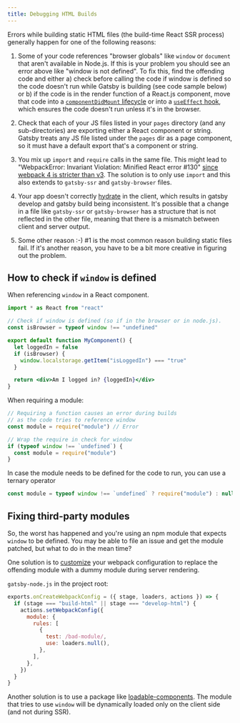 ```yaml
---
title: Debugging HTML Builds
---
```


Errors while building static HTML files (the build-time React SSR process) generally happen for one of the following reasons:

1. Some of your code references "browser globals" like `window` or `document`
   that aren't available in Node.js. If this is your problem you should see an
   error above like "window is not defined". To fix this, find the offending
   code and either a) check before calling the code if window is defined so the
   code doesn't run while Gatsby is building (see code sample below) or b) if
   the code is in the render function of a React.js component, move that code
   into a [`componentDidMount`
   lifecycle](https://reactjs.org/docs/react-component.html#componentdidmount)
   or into a [`useEffect`
   hook](https://reactjs.org/docs/hooks-reference.html#useeffect), which
   ensures the code doesn't run unless it's in the browser.

2. Check that each of your JS files listed in your `pages` directory (and any
   sub-directories) are exporting either a React component or string. Gatsby
   treats any JS file listed under the `pages` dir as a page component, so it must
   have a default export that's a component or string.

3. You mix up `import` and `require` calls in the same file. This might lead to
   "WebpackError: Invariant Violation: Minified React error #130" [since webpack 4
   is stricter than v3](/docs/reference/release-notes/migrating-from-v1-to-v2/#convert-to-either-pure-commonjs-or-pure-es6).
   The solution is to only use `import` and this also extends to `gatsby-ssr` and `gatsby-browser` files.

4. Your app doesn't correctly
   [hydrate](https://reactjs.org/docs/react-dom.html) in the client, which
   results in gatsby develop and gatsby build being inconsistent. It's possible
   that a change in a file like `gatsby-ssr` or `gatsby-browser` has
   a structure that is not reflected in the other file, meaning that there is
   a mismatch between client and server output.

5. Some other reason :-) #1 is the most common reason building static files
   fail. If it's another reason, you have to be a bit more creative in figuring
   out the problem.

## How to check if `window` is defined

When referencing `window` in a React component.

```jsx
import * as React from "react"

// Check if window is defined (so if in the browser or in node.js).
const isBrowser = typeof window !== "undefined"

export default function MyComponent() {
  let loggedIn = false
  if (isBrowser) {
    window.localstorage.getItem("isLoggedIn") === "true"
  }

  return <div>Am I logged in? {loggedIn}</div>
}
```

When requiring a module:

```javascript
// Requiring a function causes an error during builds
// as the code tries to reference window
const module = require("module") // Error

// Wrap the require in check for window
if (typeof window !== `undefined`) {
  const module = require("module")
}
```

In case the module needs to be defined for the code to run, you can use a ternary operator

```javascript
const module = typeof window !== `undefined` ? require("module") : null
```

## Fixing third-party modules

So, the worst has happened and you're using an npm module that expects `window`
to be defined. You may be able to file an issue and get the module patched, but
what to do in the mean time?

One solution is to [customize](/docs/how-to/custom-configuration/add-custom-webpack-config) your webpack
configuration to replace the offending module with a dummy module during server
rendering.

`gatsby-node.js` in the project root:

```js:title=gatsby-node.js
exports.onCreateWebpackConfig = ({ stage, loaders, actions }) => {
  if (stage === "build-html" || stage === "develop-html") {
    actions.setWebpackConfig({
      module: {
        rules: [
          {
            test: /bad-module/,
            use: loaders.null(),
          },
        ],
      },
    })
  }
}
```

Another solution is to use a package like [loadable-components](https://github.com/gregberge/loadable-components). The module that tries to use `window` will be dynamically loaded only on the client side (and not during SSR).
